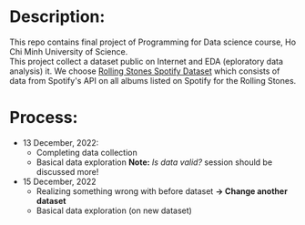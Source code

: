 # Description:
This repo contains final project of Programming for Data science course, Ho Chi Minh University of Science.  
This project collect a dataset public on Internet and EDA (eploratory data analysis) it. We choose [Rolling Stones Spotify Dataset](https://www.kaggle.com/datasets/jarredpriester/rolling-stones-spotify-dataset?select=rolling_stones_spotify.csv) which consists of data from Spotify's API on all albums listed on Spotify for the Rolling Stones.
# Process:
- 13 December, 2022:
	- Completing data collection
	- Basical data exploration
	**Note:** *Is data valid?* session should be discussed more!
- 15 December, 2022
	- Realizing something wrong with before dataset **&rarr; Change another dataset**
	- Basical data exploration (on new dataset)